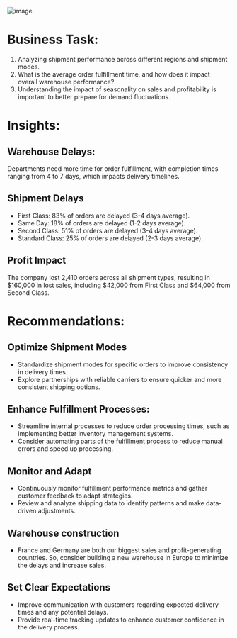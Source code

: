 ![image](https://github.com/user-attachments/assets/b843ca7b-f194-4637-917d-6612a8ed01bb)
# Business Task:
1. Analyzing shipment performance across different regions and shipment modes.
2. What is the average order fulfillment time, and how does it impact overall warehouse performance?
3. Understanding the impact of seasonality on sales and profitability is important to better prepare for demand fluctuations.
# Insights:
## Warehouse Delays:
Departments need more time for order fulfillment, with completion times ranging from 4 to 7 days, which impacts delivery timelines.
## Shipment Delays
 * First Class: 83% of orders are delayed (3-4 days average).
 * Same Day: 18% of orders are delayed (1-2 days average).
 * Second Class: 51% of orders are delayed (3-4 days average).
 * Standard Class: 25% of orders are delayed (2-3 days average).
## Profit Impact 
The company lost 2,410 orders across all shipment types, resulting in $160,000 in lost sales, including $42,000 from First Class and $64,000 from Second Class.
# Recommendations: 
## Optimize Shipment Modes
* Standardize shipment modes for specific orders to improve consistency in delivery times.
* Explore partnerships with reliable carriers to ensure quicker and more consistent shipping options.
## Enhance Fulfillment Processes:
* Streamline internal processes to reduce order processing times, such as implementing better inventory management systems.
* Consider automating parts of the fulfillment process to reduce manual errors and speed up processing.
## Monitor and Adapt
* Continuously monitor fulfillment performance metrics and gather customer feedback to adapt strategies.
* Review and analyze shipping data to identify patterns and make data-driven adjustments.
## Warehouse construction
* France and Germany are both our biggest sales and profit-generating countries. So, consider building a new warehouse in Europe to minimize the delays and increase sales.
## Set Clear Expectations
* Improve communication with customers regarding expected delivery times and any potential delays.
* Provide real-time tracking updates to enhance customer confidence in the delivery process.












